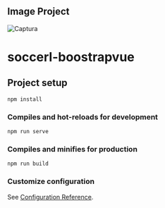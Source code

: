## Image Project
![Captura](https://i.imgur.com/Fyuopni.jpeg)

# soccerl-boostrapvue

## Project setup
```
npm install
```

### Compiles and hot-reloads for development
```
npm run serve
```

### Compiles and minifies for production
```
npm run build
```

### Customize configuration
See [Configuration Reference](https://cli.vuejs.org/config/).


